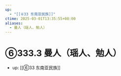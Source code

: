 ```yaml
---
up:
  - "[[⑥33 东南亚民族]]"
ctime: 2025-03-01T13:35:55+08:00
aliases:
  - 曼人（瑶人、勉人）
---
```


# ⑥333.3 曼人（瑶人、勉人）

- up: [[⑥33 东南亚民族]]
